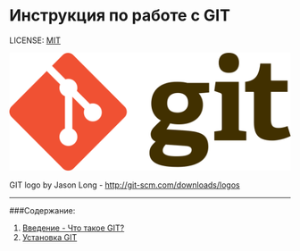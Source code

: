 # Инcтрукция по работе с GIT

LICENSE: [MIT](./license.md)

![logo](./assets/gitlogo.png)

GIT logo by Jason Long - http://git-scm.com/downloads/logos

___

###Содержание:
1. [Введение - Что такое GIT?](intro)
2. [Установка GIT](installing.md)